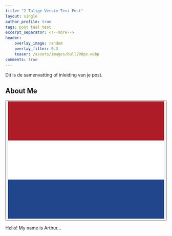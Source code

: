 ```yaml
---
title: "2 Talige Versie Test Post"
layout: single
author_profile: true
tags: post taal test
excerpt_separator: <!--more-->
header:
    overlay_image: random
    overlay_filter: 0.3
    teaser: /assets/images/bull200px.webp
comments: true
---
```


Dit is de samenvatting of inleiding van je post.
<!--more-->
<style>
.page__content > p:first-child {
  display: none;
}
</style>

<div class="lang-content lang-en">
  <div class="lang-header">
    <h2>About Me</h2>
    <div class="lang-switcher">
      <button id="lang-toggle" onclick="toggleLang()">
        <img id="lang-flag" src="/assets/images/ui/nl.svg" alt="Dutch flag">
      </button>
    </div>
  </div>
  <p>Hello! My name is Arthur...</p>
</div>

<div class="lang-content lang-nl" style="display:none;">
  <div class="lang-header">
    <h2>Over mij</h2>
    <div class="lang-switcher">
      <button id="lang-toggle" onclick="toggleLang()">
        <img id="lang-flag" src="/assets/images/ui/gb.svg" alt="English flag">
      </button>
    </div>
  </div>
  <p>Hallo! Mijn naam is Arthur...</p>
</div>